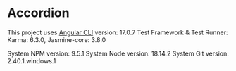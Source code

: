 # Accordion

This project uses [Angular CLI](https://github.com/angular/angular-cli) version: 17.0.7 
Test Framework & Test Runner: 
  Karma: 6.3.0, 
  Jasmine-core: 3.8.0

System NPM version: 9.5.1 
System Node version: 18.14.2 
System Git version: 2.40.1.windows.1 
